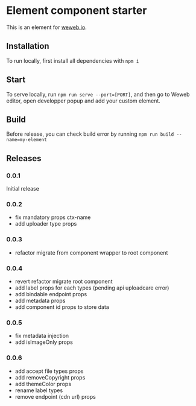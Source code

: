 # Element component starter

This is an element for [weweb.io](https://www.weweb.io/).

## Installation

To run locally, first install all dependencies with `npm i`

## Start

To serve locally, run `npm run serve --port=[PORT]`, and then go to Weweb editor, open developper popup and add your custom element.

## Build

Before release, you can check build error by running `npm run build --name=my-element`

## Releases

### 0.0.1

Initial release

### 0.0.2

-   fix mandatory props ctx-name
-   add uploader type props

### 0.0.3

-   refactor migrate from component wrapper to root component

### 0.0.4

-   revert refactor migrate root component
-   add label props for each types (pending api uploadcare error)
-   add bindable endpoint props
-   add metadata props
-   add component id props to store data

### 0.0.5

-   fix metadata injection
-   add isImageOnly props

### 0.0.6

-   add accept file types props
-   add removeCopyright props
-   add themeColor props
-   rename label types
-   remove endpoint (cdn url) props
